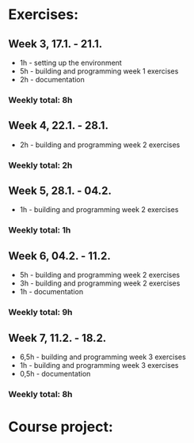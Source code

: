 # Exercises:
## Week 3, 17.1. - 21.1.
* 1h - setting up the environment
* 5h - building and programming week 1 exercises
* 2h - documentation
### Weekly total: 8h

## Week 4, 22.1. - 28.1.
* 2h - building and programming week 2 exercises
### Weekly total: 2h

## Week 5, 28.1. - 04.2.
* 1h - building and programming week 2 exercises
### Weekly total: 1h

## Week 6, 04.2. - 11.2.
* 5h - building and programming week 2 exercises
* 3h - building and programming week 2 exercises
* 1h - documentation
### Weekly total: 9h

## Week 7, 11.2. - 18.2.
* 6,5h - building and programming week 3 exercises
* 1h - building and programming week 3 exercises
* 0,5h - documentation
### Weekly total: 8h

# Course project:
